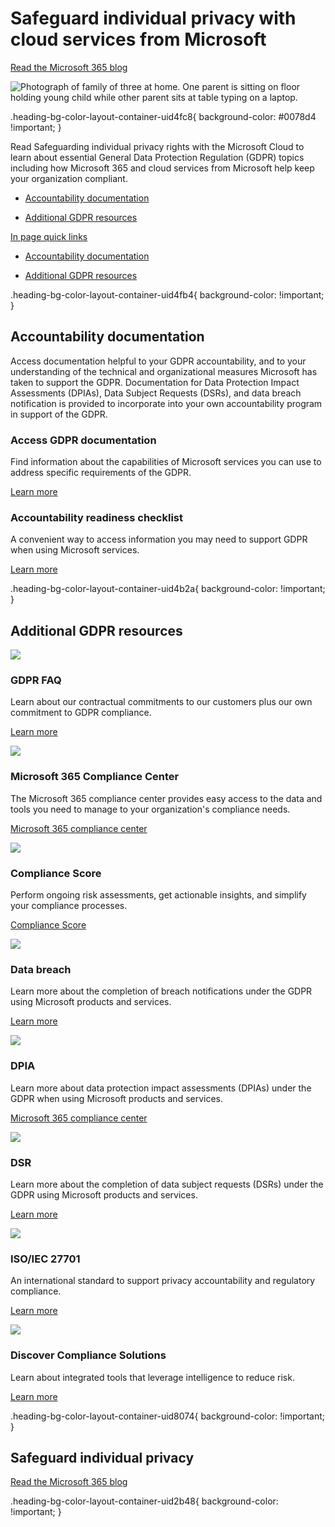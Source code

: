 # Safeguard individual privacy with cloud services from Microsoft

[Read the Microsoft 365 blog](https://go.microsoft.com/fwlink/?linkid=2280891&clcid=0x409&culture=en-us&country=us)

 ![Photograph of family of three at home. One parent is sitting on floor holding young child while other parent sits at table typing on a laptop.](https://cdn-dynmedia-1.microsoft.com/is/image/microsoftcorp/Hero_Trust-center-privacy-gdpr_960x500@3x_RE2QlVx?resMode=sharp2&op_usm=1.5,0.65,15,0&wid=960&hei=500&qlt=85)

.heading-bg-color-layout-container-uid4fc8{ background-color: #0078d4 !important; }

Read Safeguarding individual privacy rights with the Microsoft Cloud to learn about essential General Data Protection Regulation (GDPR) topics including how Microsoft 365 and cloud services from Microsoft help keep your organization compliant.

- [Accountability documentation](https://www.microsoft.com/en-us/trust-center/privacy/gdpr-overview#Accountability)
    
- [Additional GDPR resources](https://www.microsoft.com/en-us/trust-center/privacy/gdpr-overview#additional)
    

[In page quick links](javascript:void\(0\))

- [Accountability documentation](https://www.microsoft.com/en-us/trust-center/privacy/gdpr-overview#Accountability)
    
- [Additional GDPR resources](https://www.microsoft.com/en-us/trust-center/privacy/gdpr-overview#additional)
    

.heading-bg-color-layout-container-uid4fb4{ background-color: !important; }

## Accountability documentation

Access documentation helpful to your GDPR accountability, and to your understanding of the technical and organizational measures Microsoft has taken to support the GDPR. Documentation for Data Protection Impact Assessments (DPIAs), Data Subject Requests (DSRs), and data breach notification is provided to incorporate into your own accountability program in support of the GDPR.

### Access GDPR documentation

Find information about the capabilities of Microsoft services you can use to address specific requirements of the GDPR.

[Learn more](https://go.microsoft.com/fwlink/?linkid=2227855&clcid=0x409&culture=en-us&country=us)

### Accountability readiness checklist

A convenient way to access information you may need to support GDPR when using Microsoft services.

[Learn more](https://go.microsoft.com/fwlink/?linkid=2227948&clcid=0x409&culture=en-us&country=us)

.heading-bg-color-layout-container-uid4b2a{ background-color: !important; }

## Additional GDPR resources

![](https://cdn-dynmedia-1.microsoft.com/is/image/microsoftcorp/icon_GDPR-FAQ_54x80px_RE2S20C?resMode=sharp2&op_usm=1.5,0.65,15,0&wid=32&hei=48&qlt=95&fit=constrain)

### GDPR FAQ

Learn about our contractual commitments to our customers plus our own commitment to GDPR compliance.

[Learn more](https://go.microsoft.com/fwlink/?linkid=2280890&clcid=0x409&culture=en-us&country=us)

![](https://cdn-dynmedia-1.microsoft.com/is/image/microsoftcorp/icon_M365_Compliance-Center_30x40@2x_RE2TpSQ?resMode=sharp2&op_usm=1.5,0.65,15,0&wid=786&hei=48&qlt=99&fit=constrain)

### Microsoft 365 Compliance Center

The Microsoft 365 compliance center provides easy access to the data and tools you need to manage to your organization's compliance needs.

[Microsoft 365 compliance center](https://go.microsoft.com/fwlink/p/?LinkID=2120155&clcid=0x409&culture=en-us&country=us)

![](https://cdn-dynmedia-1.microsoft.com/is/image/microsoftcorp/icon_Compliance-Score_45x40@2x_RE2RUeE?resMode=sharp2&op_usm=1.5,0.65,15,0&wid=786&hei=48&qlt=99&fit=constrain)

### Compliance Score

Perform ongoing risk assessments, get actionable insights, and simplify your compliance processes.

[Compliance Score](https://go.microsoft.com/fwlink/p/?LinkID=2120364&clcid=0x409&culture=en-us&country=us)

![](https://cdn-dynmedia-1.microsoft.com/is/image/microsoftcorp/icon_Data-Breach_39x40@2x_RE4qv3m?resMode=sharp2&op_usm=1.5,0.65,15,0&wid=786&hei=48&qlt=99&fit=constrain)

### Data breach

Learn more about the completion of breach notifications under the GDPR using Microsoft products and services.

[Learn more](https://go.microsoft.com/fwlink/?linkid=2227765&clcid=0x409&culture=en-us&country=us)

![](https://cdn-dynmedia-1.microsoft.com/is/image/microsoftcorp/icon_DPIA_60x80_RE4qsrP?resMode=sharp2&op_usm=1.5,0.65,15,0&wid=786&hei=48&qlt=99&fit=constrain)

### DPIA

Learn more about data protection impact assessments (DPIAs) under the GDPR when using Microsoft products and services.

[Microsoft 365 compliance center](https://go.microsoft.com/fwlink/?linkid=2227947&clcid=0x409&culture=en-us&country=us)

![](https://cdn-dynmedia-1.microsoft.com/is/image/microsoftcorp/icon_Protect-your-info_37x40px_2x_RE4qpUu?resMode=sharp2&op_usm=1.5,0.65,15,0&wid=786&hei=48&qlt=99&fit=constrain)

### DSR

Learn more about the completion of data subject requests (DSRs) under the GDPR using Microsoft products and services.

[Learn more](https://go.microsoft.com/fwlink/?linkid=2227767&clcid=0x409&culture=en-us&country=us)

![](https://cdn-dynmedia-1.microsoft.com/is/image/microsoftcorp/icon_ISO-IEC-27701_39x40px_2x_RE3w6qW?resMode=sharp2&op_usm=1.5,0.65,15,0&wid=786&hei=48&qlt=99&fit=constrain)

### ISO/IEC 27701

An international standard to support privacy accountability and regulatory compliance.

[Learn more](https://go.microsoft.com/fwlink/?linkid=2227689&clcid=0x409&culture=en-us&country=us)

![](https://cdn-dynmedia-1.microsoft.com/is/image/microsoftcorp/icon_DPIA_30x40_2x_RE2TpSX?resMode=sharp2&op_usm=1.5,0.65,15,0&wid=786&hei=48&qlt=99&fit=constrain)

### Discover Compliance Solutions

Learn about integrated tools that leverage intelligence to reduce risk.

[Learn more](https://www.microsoft.com/en-us/security/business/microsoft-purview)

.heading-bg-color-layout-container-uid8074{ background-color: !important; }

## Safeguard individual privacy

[Read the Microsoft 365 blog](https://go.microsoft.com/fwlink/?linkid=2280891&clcid=0x409&culture=en-us&country=us)

.heading-bg-color-layout-container-uid2b48{ background-color: !important; }